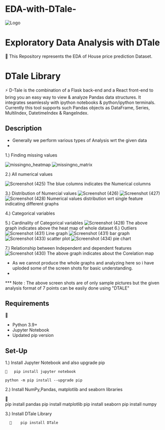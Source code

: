 # EDA-with-DTale-


![Logo](https://media4.giphy.com/media/3oKIPEqDGUULpEU0aQ/200.webp?cid=ecf05e47pt5ce56witxj6st6pu2nbg8l0rt47qi199tsqap3&rid=200.webp&ct=g)


# Exploratory Data Analysis with DTale

🌱
This Repository represents the EDA of House price prediction Dataset.


# DTale Library

⚡
D-Tale is the combination of a Flask back-end and a React front-end to bring you an easy way to view & analyze Pandas data structures. It integrates seamlessly with ipython notebooks & python/ipython terminals. Currently this tool supports such Pandas objects as DataFrame, Series, MultiIndex, DatetimeIndex & RangeIndex.

## Description 

* Generally we perform various types of Analysis wrt the given data
* 
 1.) Finding missing values 

![missingno_heatmap](https://user-images.githubusercontent.com/87561796/131805002-ffca5647-e320-4a39-a65c-22563a19f45d.png)
![missingno_matrix](https://user-images.githubusercontent.com/87561796/131805084-5a9baf74-03f9-471e-a030-24669ebf859e.png)

 2.) All numerical values
 
![Screenshot (425)](https://user-images.githubusercontent.com/87561796/131805312-52dffc3e-1b18-468e-b867-28a5135019a8.png)
The blue columns indicates the Numerical columns

 3.) Distribution of  Numercial values
![Screenshot (426)](https://user-images.githubusercontent.com/87561796/131805556-1078523a-54fb-4ecb-87e9-cda9c2254598.png)
![Screenshot (427)](https://user-images.githubusercontent.com/87561796/131805646-8e4fce5d-367b-44f0-b905-d38f7a96209e.png)
![Screenshot (428)](https://user-images.githubusercontent.com/87561796/131805710-92c758e7-24ba-48d2-b34c-2db2102c6e50.png)
Numerical values distribution wrt single feature indicating different graphs

 4.) Categorical variables


 5.) Cardinality of Categorical variables
![Screenshot (428)](https://user-images.githubusercontent.com/87561796/131806020-8238c9ee-a6ed-47bb-8fb1-95636017e10f.png)
 The above graph indicates above the heat map of whole dataset
 6.) Outliers
![Screenshot (431)](https://user-images.githubusercontent.com/87561796/131806656-901b5067-09d4-4ed7-a834-6be704dbf488.png)
Line graph
![Screenshot (431)](https://user-images.githubusercontent.com/87561796/131806725-d5cf2bde-fc72-470d-80c9-6d76227cd733.png)
bar graph
![Screenshot (433)](https://user-images.githubusercontent.com/87561796/131807046-6df86ba9-93ec-44ee-aacd-f81ccc875a0b.png)
scatter plot
![Screenshot (434)](https://user-images.githubusercontent.com/87561796/131807137-3605750d-555b-44fd-8ccb-294ca2baf05c.png)
pie chart

 7.) Relationship between Independent and dependent features
![Screenshot (430)](https://user-images.githubusercontent.com/87561796/131806236-5ab5ab5b-cd8e-41d0-8c7f-cbb4b55934fc.png)
The above graph indicates about the Corelation map


* As we cannot produce the whole graphs and analyzing here so i have uploded some of the screen shots for basic understanding.
* 
*** Note : The above screen shots are of only sample pictures but the given analysis format of 7 points can be easliy done using "DTALE"

##  Requirements

🔭        
* Python 3.9+
* Jupyter Notebook
* Updated pip version


## Set-Up

1.) Install Jupyter Notebook and also upgrade pip 
    
    💬   pip install jupyter notebook

    python -m pip install --upgrade pip


2.) Install NumPy,Pandas, matplotlib and seaborn libraries
   
   💬    
    pip install pandas
    pip install matplotlib
    pip install seaborn
    pip install numpy


3.) Install DTale Library 
      
      💬    pip install DTale
